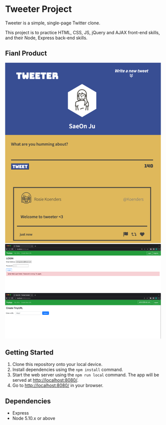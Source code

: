 # Tweeter Project

Tweeter is a simple, single-page Twitter clone.

This project is to practice HTML, CSS, JS, jQuery and AJAX front-end skills, and their Node, Express back-end skills.

## Fianl Product
!["First Page "](https://github.com/saeonny/tweeter/blob/master/docs/app_firstpage.png)
!["Wide ver"](https://github.com/saeonny/tinyapp/blob/main/docs/login_error.png)
!["when we create New url"](https://github.com/saeonny/tinyapp/blob/main/docs/url_create.png)

## Getting Started

1. Clone this repository onto your local device.
2. Install dependencies using the `npm install` command.
3. Start the web server using the `npm run local` command. The app will be served at <http://localhost:8080/>.
4. Go to <http://localhost:8080/> in your browser.

## Dependencies

- Express
- Node 5.10.x or above
